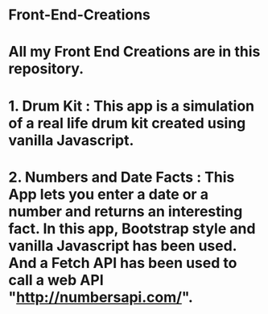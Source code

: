 # Front-End-Creations
# All my Front End Creations are in this repository.
# 1. Drum Kit : This app is a simulation of a real life drum kit created using vanilla Javascript.
# 2. Numbers and Date Facts : This App lets you enter a date or a number and returns an interesting fact. In this app, Bootstrap style and vanilla Javascript has been used. And a Fetch API has been used to call a web API "http://numbersapi.com/".

